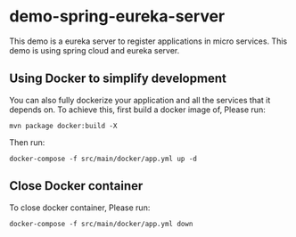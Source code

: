 # demo-spring-eureka-server
This demo is a eureka server to register applications in micro services.
This demo is using spring cloud and eureka server.

## Using Docker to simplify development

You can also fully dockerize your application and all the services that it depends on.
To achieve this, first build a docker image of, Please run:

    mvn package docker:build -X

Then run:

    docker-compose -f src/main/docker/app.yml up -d
    
## Close Docker container

To close docker container, Please run:
    
    docker-compose -f src/main/docker/app.yml down
    